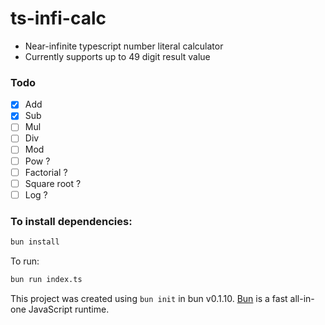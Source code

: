 # ts-infi-calc

- Near-infinite typescript number literal calculator
- Currently supports up to 49 digit result value

### Todo

- [x] Add
- [x] Sub
- [ ] Mul
- [ ] Div
- [ ] Mod
- [ ] Pow ?
- [ ] Factorial ?
- [ ] Square root ?
- [ ] Log ?

### To install dependencies:

```bash
bun install
```

To run:

```bash
bun run index.ts
```

This project was created using `bun init` in bun v0.1.10. [Bun](https://bun.sh) is a fast all-in-one JavaScript runtime.
